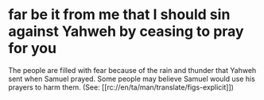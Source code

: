 # far be it from me that I should sin against Yahweh by ceasing to pray for you

The people are filled with fear because of the rain and thunder that Yahweh sent when Samuel prayed. Some people may believe Samuel would use his prayers to harm them. (See: [[rc://en/ta/man/translate/figs-explicit]])

